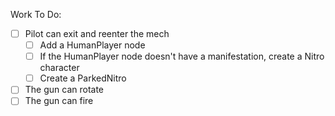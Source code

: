 Work To Do:
- [ ] Pilot can exit and reenter the mech
  - [ ] Add a HumanPlayer node
  - [ ] If the HumanPlayer node doesn't have a manifestation, create a Nitro character
  - [ ] Create a ParkedNitro
- [ ] The gun can rotate
- [ ] The gun can fire
